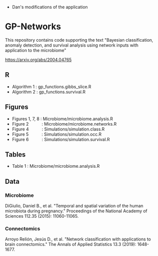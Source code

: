 - Dan's modifications of the application

# GP-Networks
This repository contains code supporting the text "Bayesian classification, anomaly detection, and survival analysis using network inputs with application to the microbiome"

https://arxiv.org/abs/2004.04765

## R

* Algorithm 1 : gp_functions.gibbs_slice.R
* Algorithm 2 : gp_functions.survival.R

## Figures

* Figures 1, 7, 8 : Microbiome/microbiome.analysis.R
* Figure 2           : Microbiome/microbiome.networks.R
* Figure 4           : Simulations/simulation.class.R
* Figure 5           : Simulations/simulation.occ.R
* Figure 6           : Simulations/simulation.survival.R

## Tables

* Table 1 : Microbiome/microbiome.analysis.R

## Data

### Microbiome

DiGiulio, Daniel B., et al. "Temporal and spatial variation of the human microbiota during pregnancy." Proceedings of the National Academy of Sciences 112.35 (2015): 11060-11065.

### Connectomics
Arroyo Relión, Jesús D., et al. "Network classification with applications to brain connectomics." The Annals of Applied Statistics 13.3 (2019): 1648-1677.
